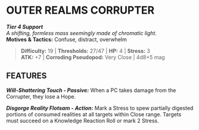 # OUTER REALMS CORRUPTER

***Tier 4 Support***  
*A shifting, formless mass seemingly made of chromatic light.*  
**Motives & Tactics:** Confuse, distract, overwhelm

> **Difficulty:** 19 | **Thresholds:** 27/47 | **HP:** 4 | **Stress:** 3  
> **ATK:** +7 | **Corroding Pseudopod:** Very Close | 4d8+5 mag  

## FEATURES

***Will-Shattering Touch - Passive:*** When a PC takes damage from the Corrupter, they lose a Hope.

***Disgorge Reality Flotsam - Action:*** Mark a Stress to spew partially digested portions of consumed realities at all targets within Close range. Targets must succeed on a Knowledge Reaction Roll or mark 2 Stress.

